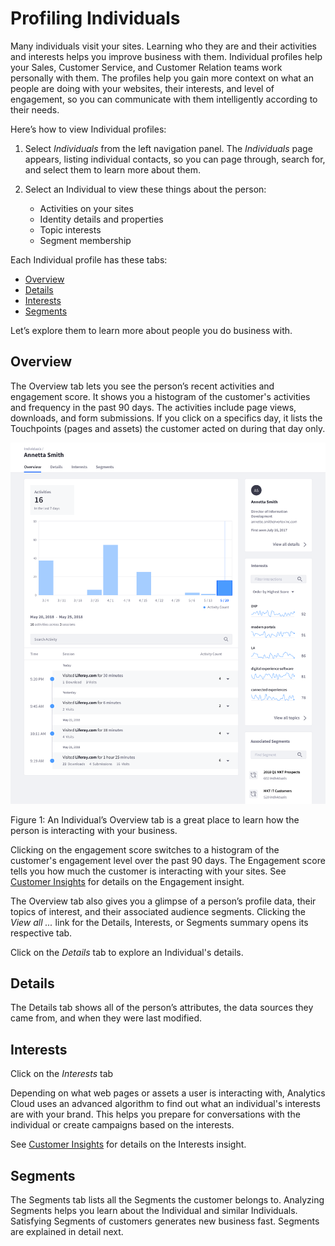 # Profiling Individuals [](id=profiling-individuals)

Many individuals visit your sites. Learning who they are and their activities
and interests helps you improve business with them. Individual profiles help
your Sales, Customer Service, and Customer Relation teams work personally with
them. The profiles help you gain more context on what an people are doing with
your websites, their interests, and level of engagement, so you can communicate
with them intelligently according to their needs. 

Here’s how to view Individual profiles:

1. Select *Individuals* from the left navigation panel. The *Individuals* page 
appears, listing individual contacts, so you can page through, search for, and
select them to learn more about them. 

2. Select an Individual to view these things about the person:

    - Activities on your sites
    - Identity details and properties
    - Topic interests
    - Segment membership

Each Individual profile has these tabs:

- [Overview](#overview)
- [Details](#details)
- [Interests](#interests)
- [Segments](#segments)

Let’s explore them to learn more about people you do business with. 

## Overview [](id=overview)

The Overview tab lets  you see the person’s recent activities and engagement
score. It shows you a histogram of the customer's activities and frequency in
the past 90 days. The activities include page views, downloads, and form
submissions. If you click on a specifics day, it lists the Touchpoints (pages
and assets) the customer acted on during that day only.

![Figure 1: An Individual’s Overview tab is a great place to learn how a person is interacting with your business.](../../images/individual-overview.png)

Figure 1: An Individual’s Overview tab is a great place to learn how the person
is interacting with your business. 

Clicking on the engagement score switches to a histogram of the customer's engagement
level over the past 90 days. The Engagement score tells you how much the
customer is interacting with your sites. See
[Customer Insights](https://github.com/liferay/liferay-docs/blob/master/discover/analytics-cloud/articles/03-understanding-people/04-customer-insights.markdown)
for details on the Engagement insight. 

The Overview tab also gives you a glimpse of a person’s profile data, their
topics of interest, and their associated audience segments. Clicking the  *View
all ...* link for the Details, Interests, or Segments summary opens its
respective tab. 

Click on the *Details* tab to explore an Individual's details. 

## Details [](id=details)

The Details tab shows all of the person’s attributes, the data sources they came
from, and when they were last modified. 

## Interests [](id=interests)

Click on the *Interests* tab 

Depending on what web pages or assets a user is interacting with, Analytics
Cloud uses an advanced algorithm to find out what an individual's interests are
with your brand. This helps you prepare for conversations with the individual or
create campaigns based on the interests. 

See
[Customer Insights](https://github.com/liferay/liferay-docs/blob/master/discover/analytics-cloud/articles/03-understanding-people/04-customer-insights.markdown)
for details on the Interests insight.

## Segments [](id=segments)

The Segments tab lists all the Segments the customer belongs to. Analyzing
Segments helps you learn about the Individual and similar Individuals.
Satisfying Segments of customers generates new business fast. Segments are
explained in detail next. 
